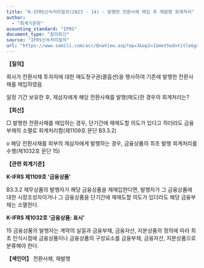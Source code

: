 ```yaml
---
title: "K-IFRS신속처리질의(2023 - 14) - 발행한 전환사채 매입 후 재발행 회계처리"
author:
  - "회계기준원"
acounting_standard: "IFRS"
document_type: "질의회신"
source: "IFRS신속처리질의"
url: "https://www.samili.com/acc/QnaView.asp?op=3&op2=1&method=title&group=2124-15;1&orgcode=3&searchword=&page=6&code=K%2DIFRS%EC%8B%A0%EC%86%8D%EC%B2%98%EB%A6%AC%EC%A7%88%EC%9D%98%2D14%3A20230330"
---
```

**【질의】**

  

회사가 전환사채 투자자에 대한 매도청구권(콜옵션)을 행사하여 기존에 발행한 전환사채를 매입하였음

  

일정 기간 보유한 후, 제삼자에게 해당 전환사채를 발행(매도)한 경우의 회계처리는?

  
  

**【회신】**

  

□ 발행한 전환사채를 매입하는 경우, 단기간에 재매도할 의도가 있다고 하더라도 금융부채의 소멸로 회계처리함(제1109호 문단 B3.3.2)

  

o 해당 전환사채를 외부의 제삼자에게 발행하는 경우, 금융상품의 최초 발행 회계처리를 수행(제1032호 문단 15)

  
  

**【관련 회계기준】**

  

**K-IFRS 제1109호 ‘금융상품’**

  

B3.3.2 채무상품의 발행자가 해당 금융상품을 재매입한다면, 발행자가 그 금융상품에 대한 시장조성자이거나 그 금융상품을 단기간에 재매도할 의도가 있더라도 해당 금융부채는 소멸한다.

  

**K-IFRS 제1032호 ‘금융상품: 표시’**

  

15 금융상품의 발행자는 계약의 실질과 금융부채, 금융자산, 지분상품의 정의에 따라 최초 인식시점에 금융상품이나 금융상품의 구성요소를 금융부채, 금융자산, 지분상품으로 분류해야 한다.

  
  

**【색인어】** 전환사채, 재발행
